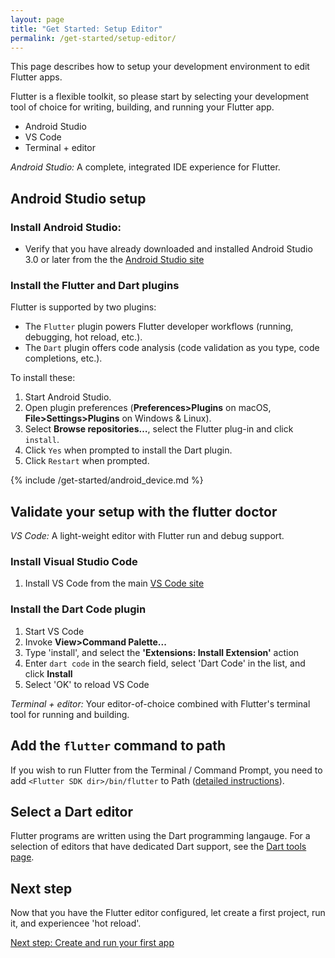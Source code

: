 ```yaml
---
layout: page
title: "Get Started: Setup Editor"
permalink: /get-started/setup-editor/
---
```


This page describes how to setup your development environment to edit Flutter
apps.

Flutter is a flexible toolkit, so please start by selecting your development
tool of choice for writing, building, and running your Flutter app.

<ul class="tabs__top-bar">
    <li class="tab-link current" data-tab="tab-install-androidsstudio">Android Studio</li>
    <li class="tab-link" data-tab="tab-install-vscode">VS Code</li>
    <li class="tab-link" data-tab="tab-install-terminal">Terminal + editor</li>
</ul>

<div id="tab-install-androidsstudio" class="tabs__content current" markdown="1">

*Android Studio:* A complete, integrated IDE experience for Flutter. 

## Android Studio setup

### Install Android Studio:

   * Verify that you have already downloaded and installed Android Studio 3.0 or
     later from the the [Android Studio
     site](https://developer.android.com/studio/index.html)

### Install the Flutter and Dart plugins

Flutter is supported by two plugins:

   * The `Flutter` plugin powers Flutter developer workflows (running,
     debugging, hot reload, etc.).
   * The `Dart` plugin offers code analysis (code validation as you type, code
     completions, etc.).

To install these:

   1. Start Android Studio.
   1. Open plugin preferences (**Preferences>Plugins** on macOS,
      **File>Settings>Plugins** on Windows & Linux).
   1. Select **Browse repositories…**,  select the Flutter plug-in and click
      `install`.
   1. Click `Yes` when prompted to install the Dart plugin.
   1. Click `Restart` when prompted.

{% include /get-started/android_device.md %}

## Validate your setup with the flutter doctor

</div>

<div id="tab-install-vscode" class="tabs__content" markdown="1">

*VS Code:* A light-weight editor with Flutter run and debug support.


### Install Visual Studio Code

  1. Install VS Code from the main [VS Code site](https://code.visualstudio.com/)

### Install the Dart Code plugin

  1. Start VS Code
  1. Invoke **View>Command Palette...**
  1. Type 'install', and select the **'Extensions: Install Extension'** action
  1. Enter `dart code` in the search field, select 'Dart Code' in the list, and
     click **Install**
  1. Select 'OK' to reload VS Code

</div>

<div id="tab-install-terminal" class="tabs__content" markdown="1">

*Terminal + editor:* Your editor-of-choice combined with Flutter's terminal tool
for running and building.

## Add the `flutter` command to path

If you wish to run Flutter from the Terminal / Command Prompt, you need to add
`<Flutter SDK dir>/bin/flutter` to Path ([detailed
instructions](/get-started/setup-path/)).


## Select a Dart editor

Flutter programs are written using the Dart programming langauge. For a
selection of editors that have dedicated Dart support, see the [Dart tools
page](https://www.dartlang.org/tools).

</div>

## Next step

Now that you have the Flutter editor configured, let create a first project,
run it, and experiencee 'hot reload'.

[Next step: Create and run your first app](/get-started/create-and-run/)


